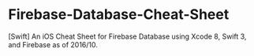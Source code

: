 # Firebase-Database-Cheat-Sheet
[Swift] An iOS Cheat Sheet for Firebase Database using Xcode 8, Swift 3, and Firebase as of 2016/10.
